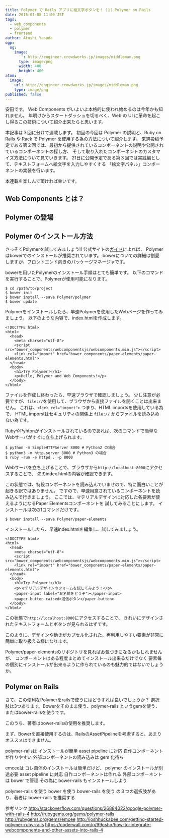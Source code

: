 ```yaml
---
title: Polymer で Rails アプリに絵文字ボタンを！（１）Polymer on Rails
date: 2015-01-08 11:00 JST
tags:
  - web_components
  - polymer
  - frontend
author: Atushi Yasuda
ogp:
  og:
    image:
      '': http://engineer.crowdworks.jp/images/middleman.png
      type: image/png
      width: 400
      height: 400
atom:
  image:
    url: http://engineer.crowdworks.jp/images/middleman.png
    type: image/png
published: false
---
```


安田です。
Web Components がいよいよ本格的に使われ始めるのは今年かも知れません。
年明けからスタートダッシュを切るべく、Web の UI に革命を起こし得るこの技術について紹介出来たらと思います。

本記事は３回に分けて連載します。
初回の今回は Polymer の説明と、Ruby on Rails や Rack で Polymer を使用する為の方法について紹介します。
来週投稿予定である第２回では、最初から提供されているコンポーネントの説明や公開されているコンポーネントの探し方、
そして取り入れたコンポーネントのカスタマイズ方法について見ていきます。
21日に公開予定である第３回では実践編として、テキストフォームへ絵文字を入力しやすくする
「絵文字パネル」コンポーネントの実装を行います。

本連載を楽しんで頂ければ幸いです。

Web Components とは？
----

Polymer の登場
----

Polymer のインストール方法
----

さっそくPolymerを試してみましょう!!
公式サイトの[ガイド](https://www.polymer-project.org/docs/start/getting-the-code.html)によれば、
Polymerはbowerでのインストールが推奨されています。
bowerについての詳細は割愛しますが、フロントエンド向きのパッケージマネージャです。

bowerを用いたPolymerのインストール手順はとても簡単です。
以下のコマンドを実行することで、Polymerが使用可能になります。

```
$ cd /path/to/project
$ bower init
$ bower install --save Polymer/polymer
$ bower update
```

Polymerをインストールしたら、早速Polymerを使用したWebページを作ってみましょう。
以下のような内容で、index.htmlを作成します。

```
<!DOCTYPE html>
<html>
  <head>
    <meta charset="utf-8">
    <script src="bower_components/webcomponentsjs/webcomponents.min.js"></script>
    <link rel="import" href="bower_components/paper-elements/paper-elements.html">
  </head>
  <body>
    <h1>Try Polymer!</h1>
    <p>Hello, Polymer and Web Components!</p>
  </body>
</html>
```

ファイルを作成し終わったら、早速ブラウザで確認しましょう。
少し注意が必要ですが、`file://`を使用して、ブラウザから直接ファイルを開くことは出来ません。
これは、`<link rel="import">` つまり、HTML importsを使用している為で、
HTML imporstはセキュリティの関係上 `file://` からファイルを読み込めない為です。

RubyやPyhtonがインストールされているのであれば、次のコマンドで簡単なWebサーバがすぐに立ち上げられます。

```
$ python -m SimpleHTTPServer 8000 # Python2 の場合
$ python3 -m http.server 8000 # Python3 の場合
$ ruby -run -e httpd . -p 8000
```

Webサーバを立ち上げることで、ブラウザから`http://localhost:8000`にアクセスすることで、
先のindex.htmlの内容が確認できます。

この状態では、特段コンポーネントを読み込んでいませので、特に面白いことが起きる訳ではありません。
ですので、早速用意されているコンポーネントを読み込んで行きましょう。
ここでは、マテリアルデザインに対応した各要素が使えるようになるPaper Elementsコンポーネントを
試してみることにします。
インストールは次の1コマンドだけです。

```
$ bower install --save Polymer/paper-elements
```

インストールしたら、早速index.htmlを編集し、試してみましょう。

```
<!DOCTYPE html>
<html>
  <head>
    <meta charset="utf-8">
    <script src="bower_components/webcomponentsjs/webcomponents.min.js"></script>
    <link rel="import" href="bower_components/paper-elements/paper-elements.html">
  </head>
  <body>
    <h1>Try Polymer!</h1>
    <p>マテリアルデザインのフォームを試してみよう！</p>
    <paper-input label="お名前をどうぞ"></paper-input>
    <paper-button raised>送信ボタン</paper-button>
  </body>
</html>
```

この状態で`http://localhost:8000`にアクセスすることで、
きれいにデザインされたテキストフォームとボタンが見られるはずです。

このように、デザインや動きがカプセル化された、再利用しやすい要素が非常に簡単に取り扱える様になります。

Polymer/paper-elementsのリポジトリを見ればお気づきになるかもしれませんが、
コンポーネントはある程度まとめてインストール出来るだけでなく
要素毎の個別にインストールが出来るように作られているのも魅力的ではないでしょうか。

Polymer on Rails
----

さて、この便利なPolymerをrailsで使うにはどうすれば良いでしょうか？
選択肢は3つあります。Bowerをそのまま使う、polymer-rails というgemを使う、またはbower-railsを使うです。

このうち、著者はbower-railsの使用を推奨します。

まず、Bowerを直接使用するのは、RailsのAssetPipelineを考慮すると、あまりオススメはできません。

polymer-railsは
インストールが簡単
asset pipeline に対応
自作コンポーネントが作りやすい
外部コンポーネントの読み込みは gem 化待ち

emceeは
コレ自体のインストールは簡単だけど、 polymer のインストールが別途必要
asset pipeline に対応
自作コンポーネントは作れる
外部コンポーネントは bower で管理
その為に bower-rails もインストールしよう

polymer-rails を使う
bower を使う
bower-rails を使う
の３つの選択肢があり、著者は bower-rails を推奨する

参考リンク
http://stackoverflow.com/questions/26884022/google-polymer-with-rails-4
http://rubygems.org/gems/polymer-rails
http://rubygems.org/gems/emcee
http://joshhuckabee.com/getting-started-polymer-ruby-rails
https://coderwall.com/p/99oshq/how-to-integrate-webcomponents-and-other-assets-into-rails-4
